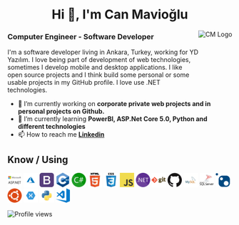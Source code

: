 <h1 align="center">Hi 👋, I'm Can Mavioğlu</h1>
<a target="_blank"><img align="right" alt="CM Logo" src="https://i.imgur.com/optk0YM.png" height="120" style="max-width:100%;"></a>
<h3 align="left">Computer Engineer - Software Developer</h3>

<span>I'm a software developer living in Ankara, Turkey, working for YD Yazılım. I love being part of development of web technologies, sometimes I develop mobile and desktop applications. I like open source projects and I think build some personal or some usable projects in my GitHub profile. I love use .NET technologies.</span>

- 🔭 I’m currently working on **corporate private web projects and in personal projects on Github.**
- 🌱 I’m currently learning **PowerBI, ASP.Net Core 5.0, Python and different technologies**
- 📫 How to reach me **[Linkedin](https://tr.linkedin.com/in/can-mavioğlu)**

<h2><a id="user-content--know--using" class="anchor" aria-hidden="true" href="#-know--using"></a>Know / Using</h2>
<p><a target="_blank" rel="noopener noreferrer" href="https://github.com/github/explore/blob/main/topics/aspnet/aspnet.png?raw=true"><img src="https://github.com/github/explore/raw/main/topics/aspnet/aspnet.png?raw=true" height="32" style="max-width:100%;"></a> <a target="_blank" rel="noopener noreferrer" href="https://github.com/github/explore/blob/main/topics/azure/azure.png?raw=true"><img src="https://github.com/github/explore/raw/main/topics/azure/azure.png?raw=true" height="32" style="max-width:100%;"></a> <a target="_blank" rel="noopener noreferrer" href="https://github.com/github/explore/blob/main/topics/bootstrap/bootstrap.png?raw=true"><img src="https://github.com/github/explore/raw/main/topics/bootstrap/bootstrap.png?raw=true" height="32" style="max-width:100%;"></a> <a target="_blank" rel="noopener noreferrer" href="https://github.com/github/explore/blob/main/topics/cpp/cpp.png?raw=true"><img src="https://github.com/github/explore/raw/main/topics/cpp/cpp.png?raw=true" height="32" style="max-width:100%;"></a> <a target="_blank" rel="noopener noreferrer" href="https://github.com/github/explore/blob/main/topics/csharp/csharp.png?raw=true"><img src="https://github.com/github/explore/raw/main/topics/csharp/csharp.png?raw=true" height="32" style="max-width:100%;"></a> <a target="_blank" rel="noopener noreferrer" href="https://github.com/github/explore/blob/main/topics/html/html.png?raw=true"><img src="https://github.com/github/explore/raw/main/topics/html/html.png?raw=true" height="32" style="max-width:100%;"></a> <a target="_blank" rel="noopener noreferrer" href="https://github.com/github/explore/blob/main/topics/css/css.png?raw=true"><img src="https://github.com/github/explore/raw/main/topics/css/css.png?raw=true" height="32" style="max-width:100%;"></a> <a target="_blank" rel="noopener noreferrer" href="https://github.com/github/explore/blob/main/topics/javascript/javascript.png?raw=true"><img src="https://github.com/github/explore/raw/main/topics/javascript/javascript.png?raw=true" height="32" style="max-width:100%;"></a> <a target="_blank" rel="noopener noreferrer" href="https://github.com/github/explore/blob/main/topics/dotnet/dotnet.png?raw=true"><img src="https://github.com/github/explore/raw/main/topics/dotnet/dotnet.png?raw=true" height="32" style="max-width:100%;"></a> <a target="_blank" rel="noopener noreferrer" href="https://github.com/github/explore/blob/main/topics/git/git.png?raw=true"><img src="https://github.com/github/explore/raw/main/topics/git/git.png?raw=true" height="32" style="max-width:100%;"></a> <a target="_blank" rel="noopener noreferrer" href="https://github.com/github/explore/blob/main/topics/github/github.png?raw=true"><img src="https://github.com/github/explore/raw/main/topics/github/github.png?raw=true" height="32" style="max-width:100%;"></a> <a target="_blank" rel="noopener noreferrer" href="https://github.com/github/explore/blob/main/topics/mysql/mysql.png?raw=true"><img src="https://github.com/github/explore/raw/main/topics/mysql/mysql.png?raw=true" height="32" style="max-width:100%;"></a> <a target="_blank" rel="noopener noreferrer" href="https://github.com/github/explore/blob/main/topics/sql-server/sql-server.png?raw=true"><img src="https://github.com/github/explore/raw/main/topics/sql-server/sql-server.png?raw=true" height="32" style="max-width:100%;"></a> <a target="_blank" rel="noopener noreferrer" href="https://github.com/github/explore/blob/main/topics/nuget/nuget.png?raw=true"><img src="https://github.com/github/explore/raw/main/topics/nuget/nuget.png?raw=true" height="32" style="max-width:100%;"></a> <a target="_blank" rel="noopener noreferrer" href="https://github.com/github/explore/blob/main/topics/ubuntu/ubuntu.png?raw=true"><img src="https://github.com/github/explore/raw/main/topics/ubuntu/ubuntu.png?raw=true" height="32" style="max-width:100%;"></a> <a target="_blank" rel="noopener noreferrer" href="https://github.com/github/explore/blob/main/topics/xamarin/xamarin.png?raw=true"><img src="https://github.com/github/explore/raw/main/topics/xamarin/xamarin.png?raw=true" height="32" style="max-width:100%;"></a> <a target="_blank" rel="noopener noreferrer" href="https://github.com/github/explore/blob/main/topics/python/python.png?raw=true"><img src="https://github.com/github/explore/raw/main/topics/python/python.png?raw=true" height="32" style="max-width:100%;"></a> <a target="_blank" rel="noopener noreferrer" href="https://github.com/github/explore/blob/main/topics/visual-studio-code/visual-studio-code.png?raw=true"><img src="https://github.com/github/explore/raw/main/topics/visual-studio-code/visual-studio-code.png?raw=true" height="32" style="max-width:100%;"></a></p>

![Profile views](https://gpvc.arturio.dev/canmavi)
